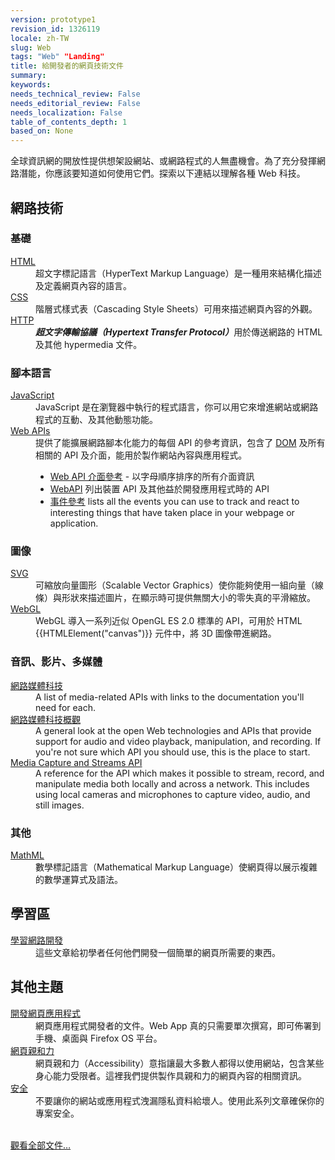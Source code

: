 ```yaml
---
version: prototype1
revision_id: 1326119
locale: zh-TW
slug: Web
tags: "Web" "Landing"
title: 給開發者的網頁技術文件
summary: 
keywords: 
needs_technical_review: False
needs_editorial_review: False
needs_localization: False
table_of_contents_depth: 1
based_on: None
---
```

<p>全球資訊網的開放性提供想架設網站、或網路程式的人無盡機會。為了充分發揮網路潛能，你應該要知道如何使用它們。探索以下連結以理解各種 Web 科技。</p>

<div class="row topicpage-table">
<div class="section">
<h2 class="Documentation" id="網路技術">網路技術</h2>

<h3 id="基礎">基礎</h3>

<dl>
 <dt><a href="/zh-TW/docs/Web/HTML">HTML</a></dt>
 <dd>超文字標記語言（HyperText Markup Language）是一種用來結構化描述及定義網頁內容的語言。</dd>
 <dt><a href="/zh-TW/docs/Web/CSS">CSS</a></dt>
 <dd>階層式樣式表（Cascading Style Sheets）可用來描述網頁內容的外觀。</dd>
 <dt><a href="/zh-TW/docs/Web/HTTP">HTTP</a></dt>
 <dd><strong><dfn>超文字傳輸協議（Hypertext Transfer Protocol）</dfn></strong>用於傳送網路的 HTML 及其他 hypermedia 文件。</dd>
</dl>

<h3 id="腳本語言">腳本語言</h3>

<dl>
 <dt><a href="/zh-TW/docs/Web/JavaScript">JavaScript</a></dt>
 <dd>JavaScript 是在瀏覽器中執行的程式語言，你可以用它來增進網站或網路程式的互動、及其他動態功能。</dd>
 <dt><a href="/zh-TW/docs/Web/Reference/API">Web APIs</a></dt>
 <dd>提供了能擴展網路腳本化能力的每個 API 的參考資訊，包含了 <a href="/zh-TW/docs/DOM">DOM</a> 及所有相關的 API 及介面，能用於製作網站內容與應用程式。
 <ul>
  <li><a href="/zh-TW/docs/Web/API" title="/docs/Web/API">Web API 介面參考</a> - 以字母順序排序的所有介面資訊</li>
  <li><a href="/zh-TW/docs/WebAPI">WebAPI</a> 列出裝置 API 及其他益於開發應用程式時的 API</li>
  <li><a href="/zh-TW/docs/Web/Events">事件參考</a> lists all the events you can use to track and react to interesting things that have taken place in your webpage or application.</li>
 </ul>
 </dd>
</dl>

<h3 id="圖像">圖像</h3>

<dl>
 <dt><a href="/zh-TW/docs/SVG">SVG</a></dt>
 <dd>可縮放向量圖形（Scalable Vector Graphics）使你能夠使用一組向量（線條）與形狀來描述圖片，在顯示時可提供無關大小的零失真的平滑縮放。</dd>
 <dt><a href="/zh-TW/docs/Web/WebGL" title="/docs/Web/WebGL">WebGL</a></dt>
 <dd>WebGL 導入一系列近似&nbsp;OpenGL ES 2.0 標準的 API，可用於 HTML {{HTMLElement("canvas")}} 元件中，將 3D 圖像帶進網路。</dd>
</dl>

<h3 id="音訊、影片、多媒體">音訊、影片、多媒體</h3>

<dl>
 <dt><a href="/zh-TW/docs/Web/Media">網路媒體科技</a></dt>
 <dd>A list of media-related APIs with links to the documentation you'll need for each.</dd>
 <dt><a href="/zh-TW/docs/Web/Media/Overview">網路媒體科技概觀</a></dt>
 <dd>A general look at the open Web technologies and APIs that provide support for audio and video playback, manipulation, and recording. If you're not sure which API you should use, this is the place to start.</dd>
 <dt><a href="/zh-TW/docs/Web/API/Media_Streams_API">Media Capture and Streams API</a></dt>
 <dd>A reference for the API which makes it possible to stream, record, and manipulate media both locally and across a network. This includes using local cameras and microphones to capture video, audio, and still images.</dd>
</dl>

<h3 id="其他">其他</h3>

<dl>
 <dt><a href="/zh-TW/docs/Web/MathML">MathML</a></dt>
 <dd>數學標記語言（Mathematical Markup Language）使網頁得以展示複雜的數學運算式及語法。</dd>
</dl>
</div>

<div class="section">
<h2 class="Documentation" id="學習區">學習區</h2>

<dl>
 <dt><a href="/zh-TW/docs/Learn">學習網路開發</a></dt>
 <dd>這些文章給初學者任何他們開發一個簡單的網頁所需要的東西。</dd>
</dl>

<dl>
</dl>

<h2 id="其他主題">其他主題</h2>

<dl>
 <dt><a href="/zh-TW/docs/Web/Apps">開發網頁應用程式</a></dt>
 <dd>網頁應用程式開發者的文件。Web App 真的只需要單次撰寫，即可佈署到手機、桌面與 Firefox OS 平台。</dd>
 <dt><a href="/zh-TW/docs/Web/Accessibility">網頁親和力</a></dt>
 <dd>網頁親和力（Accessibility）意指讓最大多數人都得以使用網站，包含某些身心能力受限者。這裡我們提供製作具親和力的網頁內容的相關資訊。</dd>
 <dt><a href="/zh-TW/docs/Web/Security">安全</a></dt>
 <dd>不要讓你的網站或應用程式洩漏隱私資料給壞人。使用此系列文章確保你的專案安全。</dd>
 <dt>&nbsp;</dt>
</dl>
</div>
</div>

<p><span class="alllinks"><a href="/zh-TW/docs/tag/Web">觀看全部文件…</a></span></p>

